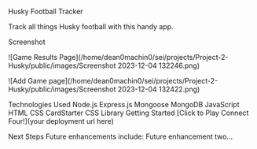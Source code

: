 Husky Football Tracker

Track all things Husky football with this handy app.

Screenshot

![Game Results Page](/home/dean0machin0/sei/projects/Project-2-Husky/public/images/Screenshot 2023-12-04 132246.png)

![Add Game page](/home/dean0machin0/sei/projects/Project-2-Husky/public/images/Screenshot 2023-12-04 132422.png)




Technologies Used
Node.js
Express.js
Mongoose
MongoDB
JavaScript
HTML
CSS
CardStarter CSS Library
Getting Started
[Click to Play Connect Four!](your deployment url here)

Next Steps
Future enhancements include: 
Future enhancement two...